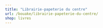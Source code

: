 ```yaml
---
title: "Librairie-papeterie du centre"
url: /bouake/librairie-papeterie-du-centre/
shop: livres
---
```

